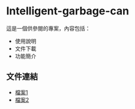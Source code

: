 # Intelligent-garbage-can
這是一個供參閱的專案，內容包括：
- 使用說明
- 文件下載
- 功能簡介

## 文件連結
- [檔案1](https://example.com/your-file-link)
- [檔案2](https://example.com/another-file-link)
